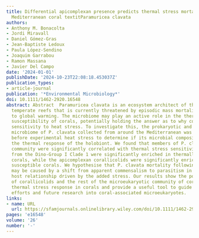 ```yaml
---
title: Differential apicomplexan presence predicts thermal stress mortality in the
  Mediterranean coral textitParamuricea clavata
authors:
- Anthony M. Bonacolta
- Jordi Miravall
- Daniel Gómez‐Gras
- Jean‐Baptiste Ledoux
- Paula López‐Sendino
- Joaquim Garrabou
- Ramon Massana
- Javier Del Campo
date: '2024-01-01'
publishDate: '2024-10-23T22:08:18.453037Z'
publication_types:
- article-journal
publication: '*Environmental Microbiology*'
doi: 10.1111/1462-2920.16548
abstract: Abstract  Paramuricea clavata is an ecosystem architect of the Mediterranean
  temperate reefs that is currently threatened by episodic mass mortality events related
  to global warming. The microbiome may play an active role in the thermal stress
  susceptibility of corals, potentially holding the answer as to why corals show differential
  sensitivity to heat stress. To investigate this, the prokaryotic and eukaryotic
  microbiome of P. clavata collected from around the Mediterranean was characterised
  before experimental heat stress to determine if its microbial composition influences
  the thermal response of the holobiont. We found that members of P. clavata's microeukaryotic
  community were significantly correlated with thermal stress sensitivity. Syndiniales
  from the Dino‐Group I Clade 1 were significantly enriched in thermally resistant
  corals, while the apicomplexan corallicolids were significantly enriched in thermally
  susceptible corals. We hypothesise that P. clavata mortality following heat stress
  may be caused by a shift from apparent commensalism to parasitism in the corallicolid‐coral
  host relationship driven by the added stress. Our results show the potential importance
  of corallicolids and the rest of the microeukaryotic community of corals to understanding
  thermal stress response in corals and provide a useful tool to guide conservation
  efforts and future research into coral‐associated microeukaryotes.
links:
- name: URL
  url: https://sfamjournals.onlinelibrary.wiley.com/doi/10.1111/1462-2920.16548
pages: 'e16548'
volume: '26'
number: '-'
---
```

